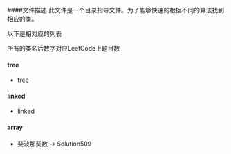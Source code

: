 ####文件描述
此文件是一个目录指导文件。为了能够快速的根据不同的算法找到相应的类。

以下是相对应的列表

所有的类名后数字对应LeetCode上题目数

#### tree

- tree

#### linked

- linked

#### array

- 斐波那契数  -> Solution509
